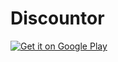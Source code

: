 # Discountor

<a href="https://play.google.com/store/apps/details?id=cz.uruba.discountor">
  <img alt="Get it on Google Play"
       src="https://developer.android.com/images/brand/en_generic_rgb_wo_45.png" />
</a>
